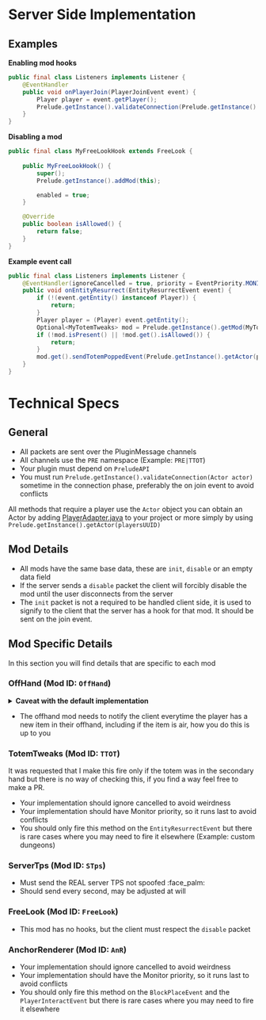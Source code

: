 # Server Side Implementation

## Examples
**Enabling mod hooks**
```java
public final class Listeners implements Listener {
    @EventHandler
    public void onPlayerJoin(PlayerJoinEvent event) {
        Player player = event.getPlayer();
        Prelude.getInstance().validateConnection(Prelude.getInstance().getActor(player.getUniqueId()));
    }
}
```

**Disabling a mod**
```java
public final class MyFreeLookHook extends FreeLook {
    
    public MyFreeLookHook() {
        super();
        Prelude.getInstance().addMod(this);

        enabled = true;
    }

    @Override
    public boolean isAllowed() {
        return false;
    }
}
```

**Example event call**
```java
public final class Listeners implements Listener {
    @EventHandler(ignoreCancelled = true, priority = EventPriority.MONITOR)
    public void onEntityResurrect(EntityResurrectEvent event) {
        if (!(event.getEntity() instanceof Player)) {
            return;
        }
        Player player = (Player) event.getEntity();
        Optional<MyTotemTweaks> mod = Prelude.getInstance().getMod(MyTotemTweaks.class);
        if (!mod.isPresent() || !mod.get().isAllowed()) {
            return;
        }
        mod.get().sendTotemPoppedEvent(Prelude.getInstance().getActor(player.getUniqueId()));
    }
}
```

# Technical Specs

## General
- All packets are sent over the PluginMessage channels
- All channels use the `PRE` namespace (Example: `PRE|TTOT`)
- Your plugin must depend on `PreludeAPI`
- You must run `Prelude.getInstance().validateConnection(Actor actor)` sometime in the connection phase, preferably the on join event to avoid conflicts

All methods that require a player use the `Actor` object
you can obtain an Actor by adding [PlayerAdapter.java](/Bukkit-Adapter/src/main/java/prelude/adapter/PlayerAdapter.java) to your project
or more simply by using `Prelude.getInstance().getActor(playersUUID)`

## Mod Details
- All mods have the same base data, these are `init`, `disable` or an empty data field
- If the server sends a `disable` packet the client will forcibly disable the mod until the user disconnects from the server
- The `init` packet is not a required to be handled client side, it is used to signify to the client that the server has a hook for that mod. It should be sent on the join event.

## Mod Specific Details
In this section you will find details that are specific to each mod

### OffHand (Mod ID: `OffHand`)
<details>
<summary><strong>Caveat with the default implementation</strong></summary>

There are some caveats with this mod, when the server is using the base implementation this packet will only get sent every `0.5s` (`10 ticks`).<br/>
The reason for this is that there is no singular guaranteed method to check if the offhand item has been changed.<br/>
So we run a task timer to see if the value has changed from last iteration, this also (marginally) reduces memory usage client side.<br/>
You only have to construct an item stack with the material type and enchant it with a random enchant to display as those are the only things that matter to display the item
</details>

- The offhand mod needs to notify the client everytime the player has a new item in their offhand, including if the item is air, how you do this is up to you

### TotemTweaks (Mod ID: `TTOT`)
It was requested that I make this fire only if the totem was in the secondary hand but there is no way of checking this, if you find a way feel free to make a PR.

- Your implementation should ignore cancelled to avoid weirdness
- Your implementation should have Monitor priority, so it runs last to avoid conflicts
- You should only fire this method on the `EntityResurrectEvent` but there is rare cases where you may need to fire it elsewhere (Example: custom dungeons)

### ServerTps (Mod ID: `STps`)
- Must send the REAL server TPS not spoofed :face_palm:
- Should send every second, may be adjusted at will

### FreeLook (Mod ID: `FreeLook`)
- This mod has no hooks, but the client must respect the `disable` packet

### AnchorRenderer (Mod ID: `AnR`)
- Your implementation should ignore cancelled to avoid weirdness
- Your implementation should have the Monitor priority, so it runs last to avoid conflicts
- You should only fire this method on the `BlockPlaceEvent` and the `PlayerInteractEvent` but there is rare cases where you may need to fire it elsewhere